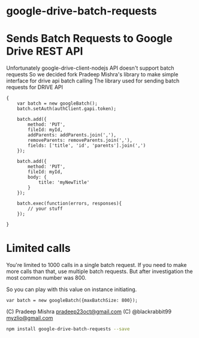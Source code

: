 google-drive-batch-requests
=========
Sends Batch Requests to Google Drive REST API
=======

Unfortunately google-drive-client-nodejs API doesn't support batch requests
So we decided fork Pradeep Mishra's library to make simple interface for drive api batch calling
The library used for sending batch requests for DRIVE API

```
{	
	var batch = new googleBatch();
	batch.setAuth(authClient.gapi.token);
	
	batch.add({
		method: 'PUT',
		fileId: myId,
		addParents: addParents.join(','),
		removeParents: removeParents.join(','),
		fields: ['title', 'id', 'parents'].join(',')
	});
	
	batch.add({
		method: 'PUT',
		fileId: myId,
		body: {
			title: 'myNewTitle'
		}
	});
	
	batch.exec(function(errors, responses){
		// your stuff
	});
	
}
```

Limited calls
==============
You're limited to 1000 calls in a single batch request. If you need to make more calls than that, use multiple batch requests. But after investigation the most common number was 800. 

So you can play with this value on instance initiating.

```
var batch = new googleBatch({maxBatchSize: 800});
```


(C) Pradeep Mishra <pradeep23oct@gmail.com>
(C) @blackrabbit99 <myzlio@gmail.com>





```bash
npm install google-drive-batch-requests --save
```
